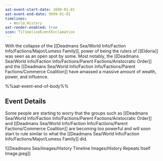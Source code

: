 ```yaml
---
aat-event-start-date: 1680-01-01
aat-event-end-date: 9999-01-01
timelines:
  - World_History
aat-render-enabled: true
icon: TiTimelineEventExclamation
---
```

With the collapse of the [[Deadmans Sea/World Info/Faction Info/Factions/Major/Lumess Family]], power of being the rulers of [[Eldoria]] was seen as an open spot by some. Most notably, the [[Deadmans Sea/World Info/Faction Info/Factions/Parent Factions/Aristocratic Order]] and the [[Deadmans Sea/World Info/Faction Info/Factions/Parent Factions/Commerce Coalition]] have amassed a massive amount of wealth, power, and influence. 

%%aat-event-end-of-body%%

## Event Details
Some people are starting to worry that the groups such as [[Deadmans Sea/World Info/Faction Info/Factions/Parent Factions/Aristocratic Order]] and [[Deadmans Sea/World Info/Faction Info/Factions/Parent Factions/Commerce Coalition]] are becoming too powerful and will soon start to rule similar to what the [[Deadmans Sea/World Info/Faction Info/Factions/Major/Lumess Family]] did. 


![[Deadmans Sea/Images/History Timeline Images/History Repeats Itself Image.jpeg]]